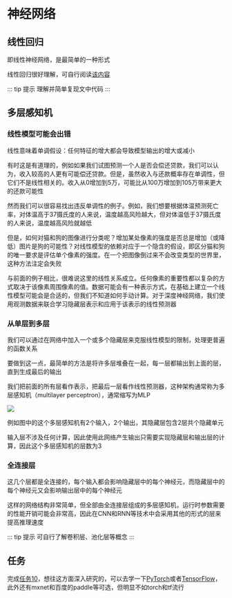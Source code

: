 # 神经网络
## 线性回归
即线性神经网络，是最简单的一种形式

线性回归很好理解，可自行阅读[该内容](https://aibydoing.com/notebooks/chapter01-02-lab-linear-regression-implementation-and-applications)

::: tip 提示
理解并简单复现文中代码
:::

## 多层感知机
### 线性模型可能会出错
线性意味着单调假设：任何特征的增大都会导致模型输出的增大或减小

有时这是有道理的，例如如果我们试图预测一个人是否会偿还贷款，我们可以认为，收入较高的人更有可能偿还贷款。但是，虽然收入与还款概率存在单调性，但它们不是线性相关的。收入从0增加到5万，可能比从100万增加到105万带来更大的还款可能性

然而我们可以很容易找出违反单调性的例子。例如，我们想要根据体温预测死亡率，对体温高于37摄氏度的人来说，温度越高风险越大，但对体温低于37摄氏度的人来说，温度越高风险就越低

但是，如何对猫和狗的图像进行分类呢？增加某处像素的强度是否总是增加（或降低）图片是狗的可能性？对线性模型的依赖对应于一个隐含的假设，即区分猫和狗的唯一要求是评估单个像素的强度。在一个把图像倒过来不会改变类型的世界里，这种方法注定会失败

与前面的例子相比，很难说这里的线性关系成立。任何像素的重要性都以复杂的方式取决于该像素周围像素的值。数据可能会有一种表示方式，在基础上建立一个线性模型可能会是合适的，但我们不知道如何手动计算。对于深度神经网络，我们使用观测数据来联合学习隐藏层表示和应用于该表示的线性预测器

### 从单层到多层
我们可以通过在网络中加入一个或多个隐藏层来克服线性模型的限制，处理更普遍的函数关系

要做到这一点，最简单的方法是将许多层堆叠在一起，每一层都输出到上面的层，直到生成最后的输出

我们把前面的所有层看作表示，把最后一层看作线性预测器，这种架构通常称为多层感知机（multilayer perceptron），通常缩写为MLP

![](/neural-network.webp)

例如图中的这个多层感知机有2个输入，2个输出，其隐藏层包含2层共个隐藏单元

输入层不涉及任何计算，因此使用此网络产生输出只需要实现隐藏层和输出层的计算，因此这个多层感知机的层数为3

### 全连接层
这几个层都是全连接的，每个输入都会影响隐藏层中的每个神经元，而隐藏层中的每个神经元又会影响输出层中的每个神经元

这样的网络结构非常简单，但全部由全连接层组成的多层感知机，运行时参数需要的性能开销可能会非常高，因此在CNN和RNN等技术中会采用其他的形式的层来提高推理速度

::: tip 提示
可自行了解卷积层、池化层等概念
:::

## 任务
完成[任务10](../tasks/10)，想往这方面深入研究的，可以去学一下[PyTorch](https://pytorch.org/)或者[TensorFlow](https://tensorflow.google.cn/)，此外还有mxnet和百度的paddle等可选，但明显不如torch和tf流行
